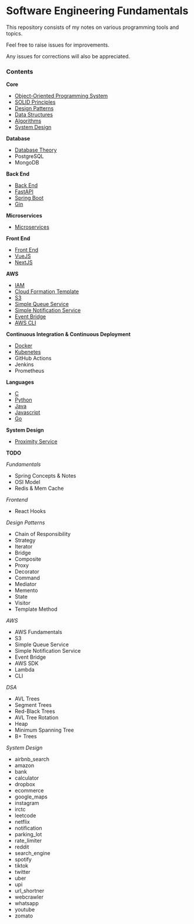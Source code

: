 # Software Engineering Fundamentals

This repository consists of my notes on various programming tools and topics.

Feel free to raise issues for improvements.

Any issues for corrections will also be appreciated.



### Contents

**Core**

* [Object-Oriented Programming System](oops)
* [SOLID Principles](solid)
* [Design Patterns](designpatterns)
* [Data Structures](datastructures)
* [Algorithms](algorithms)
* [System Design](systemdesign)

**Database**

* [Database Theory](databases)
* PostgreSQL
* MongoDB

**Back End**

* [Back End](backend)
* [FastAPI](backend/fastapi)
* [Spring Boot](backend/springboot)
* [Gin](backed/gin)

**Microservices**

* [Microservices](microservices)

**Front End**

* [Front End](frontend)
* [VueJS](frontend/vue)
* [NextJS](frontend/next)

**AWS**

* [IAM](aws/iam)
* [Cloud Formation Template](aws/cft)
* [S3](aws/s3)
* [Simple Queue Service](aws/sqs)
* [Simple Notification Service](aws/sns)
* [Event Bridge](aws/eventbridge)
* [AWS CLI](aws/cli)

**Continuous Integration & Continuous Deployment**

* [Docker](cicd/docker)
* [Kubenetes](cicd/k8s)
* GitHub Actions
* Jenkins
* Prometheus

**Languages**

* [C](https://github.com/EternalParadiseFaith/letmec)
* [Python](lang/python)
* [Java](lang/java)
* [Javascript](lang/javascript)
* [Go](lang/go)

**System Design**
* [Proximity Service](systemdesign/proximity)

**TODO**

*Fundamentals*

* Spring Concepts & Notes
* OSI Model
* Redis & Mem Cache

*Frontend*

* React Hooks

*Design Patterns*

* Chain of Responsibility
* Strategy
* Iterator
* Bridge
* Composite
* Proxy
* Decorator
* Command
* Mediator
* Memento
* State
* Visitor
* Template Method

*AWS*

* AWS Fundamentals 
* S3
* Simple Queue Service
* Simple Notification Service
* Event Bridge
* AWS SDK
* Lambda
* CLI

*DSA*

* AVL Trees
* Segment Trees
* Red-Black Trees
* AVL Tree Rotation
* Heap
* Minimum Spanning Tree
* B+ Trees

*System Design*

* airbnb_search
* amazon
* bank
* calculator
* dropbox
* ecommerce
* google_maps
* instagram
* irctc
* leetcode
* netflix
* notification
* parking_lot
* rate_limiter
* reddit
* search_engine
* spotify
* tiktok
* twitter
* uber
* upi
* url_shortner
* webcrawler
* whatsapp
* youtube
* zomato
